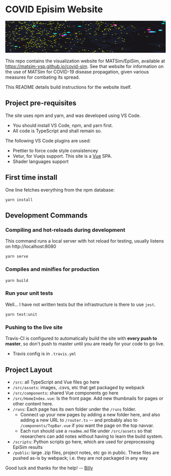# COVID Episim Website

<img src="https://github.com/matsim-vsp/covid-sim/raw/master/src/assets/images/v3-thumb.png" alt="EpiSim" width="100%;" height="100px">

This repo contains the visualization website for MATSim/EpiSim, available at https://matsim-vsp.github.io/covid-sim. See that website for information on the use of MATSim for COVID-19 disease propagation, given various measures for combating its spread.

This README details build instructions for the website itself.

## Project pre-requisites

The site uses npm and yarn, and was developed using VS Code.

- You should install VS Code, npm, and yarn first.
- All code is TypeScript and shall remain so.

The following VS Code plugins are used:

- Prettier to force code style consistencey
- Vetur, for Vuejs support. This site is a [Vue](https://vuejs.org) SPA.
- Shader languages support

## First time install

One line fetches everything from the npm database:

```
yarn install
```

## Development Commands

### Compiling and hot-reloads during development

This command runs a local server with hot reload for testing, usually listens on http://localhost:8080

```
yarn serve
```

### Compiles and minifies for production

```
yarn build
```

### Run your unit tests

Well... I have not written tests but the infrastructure is there to use `jest`.

```
yarn test:unit
```

### Pushing to the live site

Travis-CI is configured to automatically build the site with **every push to master**, so don't push to master until you are ready for your code to go live.

- Travis config is in `.travis.yml`

## Project Layout

- `/src`: all TypeScript and Vue files go here
- `/src/assets`: images, .csvs, etc that get packaged by webpack
- `/src/components`: shared Vue components go here
- `/src/HomeIndex.vue`: Is the front page. Add new thumbnails for pages or other content here.
- `/runs`: Each page has its own folder under the `/runs` folder.
  - Connect up your new pages by adding a new folder here, and also adding a new URL to `/router.ts` -- and probably also to `/components/TopBar.vue` if you want the page on the top navvar.
  - Each run should use a `readme.md` file under `/src/assets` so that researchers can add notes without having to learn the build system.
- `/scripts`: Python scripts go here, which are used for preprocessing EpiSim results
- `/public`: large .zip files, project notes, etc go in public. These files are pushed as-is by webpack; i.e. they are not packaged in any way

Good luck and thanks for the help! -- [Billy](https://github.com/billyc)
